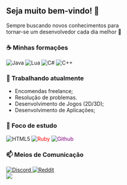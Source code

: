 ## Seja muito bem-vindo! 👋

Sempre buscando novos conhecimentos para<br/>
tornar-se um desenvolvedor cada dia melhor 🍂

### ☕ Minhas formações

<div display="flex">
  <img src="https://img.shields.io/badge/java-%23ED8B00.svg?style=for-the-badge&logo=openjdk&logoColor=white" alt="Java"/>
  <img src="https://img.shields.io/badge/lua-%232C2D72.svg?style=for-the-badge&logo=lua&logoColor=white" alt="Lua"/>
  <img src="https://img.shields.io/badge/c%23-%23239120.svg?style=for-the-badge&logo=c-sharp&logoColor=white" alt="C#"/>
  <img src="https://img.shields.io/badge/c++-%23239120.svg?style=for-the-badge&logo=lua&logoColor=white" alt="C++"/>
</div>

### 🧶 Trabalhando atualmente

<ul>
  <li>Encomendas freelance;</li>
  <li>Resolução de problemas.</li>
  <li>Desenvolvimento de Jogos (2D/3D);</li>
  <li>Desenvolvimento de Aplicações;</li>
</ul>


### 🌱 Foco de estudo

<div display="flex">
  <img src="https://img.shields.io/badge/html5-%23E34F26.svg?style=for-the-badge&logo=html5&logoColor=white" alt="HTML5" "/>
  <img src="https://img.shields.io/badge/ruby-%23CC342D.svg?style=for-the-badge&logo=ruby&logoColor=white" alt="Ruby" style="color: red;"/>
  <img src="https://img.shields.io/badge/github-%23121011.svg?style=for-the-badge&logo=github&logoColor=white" alt="Github" style="color: purple;"/>
</div>

### 📫 Meios de Comunicação

<div display="flex">
  <a href="https://discord.gg/cAHKNykAuT">
    <img src="https://img.shields.io/badge/Discord-%235865F2.svg?style=for-the-badge&logo=discord&logoColor=white" alt="Discord"/>
  </a>
  <a href="https://www.reddit.com/user/TioStitch">
    <img src="https://img.shields.io/badge/Reddit-FF4500?style=for-the-badge&logo=reddit&logoColor=white" alt="Reddit"/>
  </a>
</div>


<img src="https://user-images.githubusercontent.com/74038190/241765440-80728820-e06b-4f96-9c9e-9df46f0cc0a5.gif"/>
